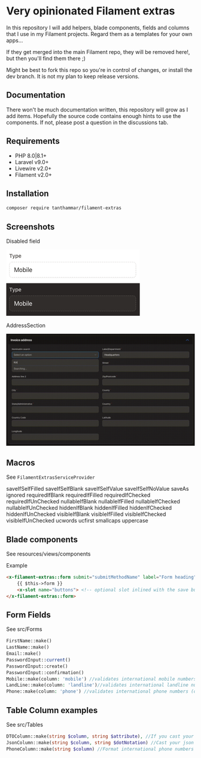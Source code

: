 # Very opinionated Filament extras
In this repository I will add helpers, blade components, fields and columns that I use in my Filament projects.
Regard them as a templates for your own apps...

If they get merged into the main Filament repo, they will be removed here!, but then you'll find them there ;)

Might be best to fork this repo so you're in control of changes, or install the dev branch. It is not my plan to keep release versions.

## Documentation
There won't be much documentation written, this repository will grow as I add items.
Hopefully the source code contains enough hints to use the components.
If not, please post a question in the discussions tab.

## Requirements
- PHP 8.0|8.1+
- Laravel v9.0+
- Livewire v2.0+
- Filament v2.0+

## Installation
```bash
composer require tanthammar/filament-extras
```

## Screenshots
Disabled field

![](images/Disabled.png) ![](images/Disabled-dark.png)

AddressSection

![AddressSection](images/AddressSection.gif)

## Macros
See `FilamentExtrasServiceProvider`

saveIfSelfFilled
saveIfSelfBlank
saveIfSelfValue
saveIfSelfNoValue
saveAs
ignored
requiredIfBlank
requiredIfFilled
requiredIfChecked
requiredIfUnChecked
nullableIfBlank
nullableIfFilled
nullableIfChecked
nullableIfUnChecked
hiddenIfBlank
hiddenIfFilled
hiddenIfChecked
hiddenIfUnChecked
visibleIfBlank
visibleIfFilled
visibleIfChecked
visibleIfUnChecked
ucwords
ucfirst
smallcaps
uppercase

## Blade components
See resources/views/components

Example
```html
<x-filament-extras::form submit="submitMethodName" label="Form heading" description="Very nice form component" button="Save">
    {{ $this->form }}
    <x-slot name="buttons"> <!-- optional slot inlined with the save button --> </x-slot>
</x-filament-extras::form>
```

## Form Fields
See src/Forms


```php
FirstName::make()
LastName::make()
Email::make()
PasswordInput::current()
PasswordInput::create()
PasswordInput::confirmation()
Mobile::make(column: 'mobile') //validates international mobile numbers
LandLine::make(column: 'landline')//validates international landline numbers
Phone::make(column: 'phone') //validates international phone numbers (disregards phone number type)
```

## Table Column examples
See src/Tables
```php
DTOColumn::make(string $column, string $attribute), //If you cast your json column into DTO's. Retrieved as $column?->attribute ?? ''
JsonColumn::make(string $column, string $dotNotation) //Cast your json column into 'array'. Retreived as data_get($column, $dotNotation, '')
PhoneColumn::make(string $column) //Format international phone numbers
```


